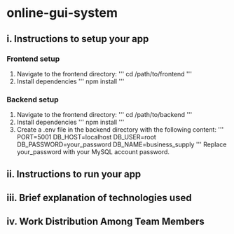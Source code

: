 # online-gui-system

## i. Instructions to setup your app
### Frontend setup
1. Navigate to the frontend directory:
''' cd /path/to/frontend '''
2. Install dependencies
''' npm install '''

### Backend setup
1. Navigate to the frontend directory:
''' cd /path/to/backend '''
2. Install dependencies
''' npm install '''
3. Create a .env file in the backend directory with the following content:
'''
PORT=5001
DB_HOST=localhost
DB_USER=root
DB_PASSWORD=your_password
DB_NAME=business_supply
'''
Replace your_password with your MySQL account password.

## ii. Instructions to run your app
## iii. Brief explanation of technologies used
## iv. Work Distribution Among Team Members